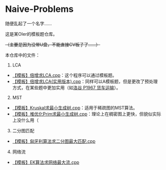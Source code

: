 # Naive-Problems

随便乱起了一个名字......

这是某OIer的模板题仓库。

~~（主要是因为没带U盘，不能直接CV板子了......）~~

本仓库中的文件：

1. LCA
  - [【模板】倍增求LCA.cpp](https://github.com/SocialZxy/Naive-Problems/blob/master/LCA/%E3%80%90%E6%A8%A1%E6%9D%BF%E3%80%91%E5%80%8D%E5%A2%9E%E6%B1%82LCA.cpp)：这个程序可以通过模板题。
  - [【模板】倍增求LCA(实用版本).cpp](https://github.com/SocialZxy/Naive-Problems/blob/master/LCA/%E3%80%90%E6%A8%A1%E6%9D%BF%E3%80%91%E5%80%8D%E5%A2%9E%E6%B1%82LCA(%E5%AE%9E%E7%94%A8%E7%89%88%E6%9C%AC).cpp)：同样可以A模板题，但是更改了预处理方式，在某些题中更加实用（如[洛谷 P1967 货车运输](https://www.luogu.org/problemnew/show/P1967)）。
2. MST
  - [【模板】Kruskal求最小生成树.cpp](https://github.com/SocialZxy/Naive-Problems/blob/master/MST/%E3%80%90%E6%A8%A1%E6%9D%BF%E3%80%91Kruskal%E6%B1%82%E6%9C%80%E5%B0%8F%E7%94%9F%E6%88%90%E6%A0%91.cpp)：适用于稀疏图的MST算法。
  - [【模板】堆优化Prim求最小生成树.cpp](https://github.com/SocialZxy/Naive-Problems/blob/master/MST/%E3%80%90%E6%A8%A1%E6%9D%BF%E3%80%91%E5%A0%86%E4%BC%98%E5%8C%96Prim%E6%B1%82%E6%9C%80%E5%B0%8F%E7%94%9F%E6%88%90%E6%A0%91.cpp)：理论上在稠密图上更快，但貌似实际上没什么用（

3. 二分图匹配
  - [【模板】匈牙利算法求二分图最大匹配.cpp](https://github.com/SocialZxy/Naive-Problems/blob/master/%E4%BA%8C%E5%88%86%E5%9B%BE%E5%8C%B9%E9%85%8D/%E3%80%90%E6%A8%A1%E6%9D%BF%E3%80%91%E5%8C%88%E7%89%99%E5%88%A9%E7%AE%97%E6%B3%95%E6%B1%82%E4%BA%8C%E5%88%86%E5%9B%BE%E6%9C%80%E5%A4%A7%E5%8C%B9%E9%85%8D.cpp) 
  
4. 网络流
  - [【模板】EK算法求网络最大流.cpp](https://github.com/SocialZxy/Naive-Problems/blob/master/%E7%BD%91%E7%BB%9C%E6%B5%81/%E3%80%90%E6%A8%A1%E6%9D%BF%E3%80%91EK%E7%AE%97%E6%B3%95%E6%B1%82%E7%BD%91%E7%BB%9C%E6%9C%80%E5%A4%A7%E6%B5%81.cpp) 
